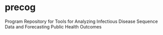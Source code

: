 # precog
Program Repository for Tools for Analyzing Infectious Disease Sequence Data and Forecasting Public Health Outcomes
